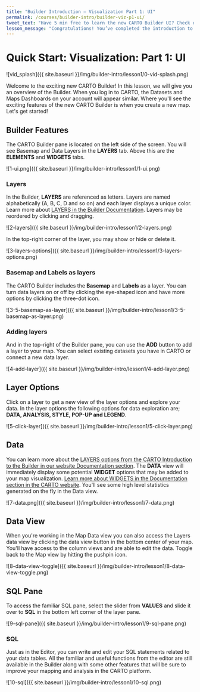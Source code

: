 ```yaml
---
title: "Builder Introduction — Visualization Part 1: UI"
permalink: /courses/builder-intro/builder-viz-p1-ui/
tweet_text: "Have 5 min free to learn the new CARTO Builder UI? Check out Visualization Part 1: UI. @cartoHQ"
lesson_message: "Congratulations! You’ve completed the introduction to the Builder UI!"
---
```



# Quick Start: Visualization: Part 1: UI


<!--![Add Common Data]({{ site.baseurl }}/{{ site.baseurl }}/img/builder-intro/lesson1/builder-intro/lesson1/commondata.gif)-->



![vid_splash]({{ site.baseurl }}/img/builder-intro/lesson1/0-vid-splash.png)


Welcome to the exciting new CARTO Builder! In this lesson, we will give you an overview of the Builder. When you log in to CARTO, the Datasets and Maps Dashboards on your account will appear similar. Where you'll see the exciting features of the new CARTO Builder is when you create a new map. Let's get started!

## Builder Features

The CARTO Builder pane is located on the left side of the screen. You will see Basemap and Data Layers in the **LAYERS** tab. Above this are the **ELEMENTS** and **WIDGETS** tabs. 

![1-ui.png]({{ site.baseurl }}/img/builder-intro/lesson1/1-ui.png)

### Layers
In the Builder, **LAYERS** are referenced as letters. Layers are named alphabetically (A, B, C, D and so on) and each layer displays a unique color. Learn more about [LAYERS in the Builder Documentation]({{site.url}}/docs/carto-builder/introduction-to-the-builder/#layers). Layers may be reordered by clicking and dragging. 

![2-layers]({{ site.baseurl }}/img/builder-intro/lesson1/2-layers.png) 

In the top-right corner of the layer, you may show or hide or delete it. 

![3-layers-options]({{ site.baseurl }}/img/builder-intro/lesson1/3-layers-options.png)

### Basemap and Labels as layers
The CARTO Builder includes the **Basemap** and **Labels** as a layer. You can turn data layers on or off by clicking the eye-shaped icon and have more options by clicking the three-dot icon. 

![3-5-basemap-as-layer]({{ site.baseurl }}/img/builder-intro/lesson1/3-5-basemap-as-layer.png)

### Adding layers
And in the top-right of the Builder pane, you can use the **ADD** button to add a layer to your map. You can select existing datasets you have in CARTO or connect a new data layer. 

![4-add-layer]({{ site.baseurl }}/img/builder-intro/lesson1/4-add-layer.png)

## Layer Options

Click on a layer to get a new view of the layer options and explore your data. In the layer options the following options for data exploration are; **DATA, ANALYSIS, STYLE, POP-UP and LEGEND**. 

![5-click-layer]({{ site.baseurl }}/img/builder-intro/lesson1/5-click-layer.png)

## Data 
You can learn more about the [LAYERS options from the CARTO Introduction to the Builder in our website Documentation section](https://carto.com/docs/carto-builder/introduction-to-the-builder/#layers). The **DATA** view will immediately display some potential **WIDGET** options that may be added to your map visualization. [Learn more about WIDGETS in the Documentation section in the CARTO website](https://carto.com/docs/carto-builder/introduction-to-the-builder/#widgets). You'll see some high level statistics generated on the fly in the Data view. 


<!--![6-layer-options]({{ site.baseurl }}/img/builder-intro/lesson1/6-layer-options.png)-->

<!--## Data-->

![7-data.png]({{ site.baseurl }}/img/builder-intro/lesson1/7-data.png)


## Data View
When you're working in the Map Data view you can also access the Layers data view by clicking the data view button in the bottom center of your map. You'll have access to the column views and are able to edit the data. Toggle back to the Map view by hitting the pushpin icon. 


![8-data-view-toggle]({{ site.baseurl }}/img/builder-intro/lesson1/8-data-view-toggle.png)


## SQL Pane


To access the familiar SQL pane, select the slider from **VALUES** and slide it over to **SQL** in the bottom left corner of the layer pane. 

![9-sql-pane]({{ site.baseurl }}/img/builder-intro/lesson1/9-sql-pane.png)

### SQL 

Just as in the Editor, you can write and edit your SQL statements related to your data tables. All the familiar and useful functions from the editor are still available in the Builder along with some other features that will be sure to improve your mapping and analysis in the CARTO platform. 

![10-sql]({{ site.baseurl }}/img/builder-intro/lesson1/10-sql.png)
